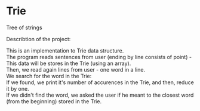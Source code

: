 # Trie
Tree of strings

Describtion of the project: 

This is an implementation to Trie data structure. <br />
The program reads sentences from user (ending by line consists of point) - This data will be stores in the Trie (using an array). <br />
Then, we read again lines from user - one word in a line. <br />
We search for the word in the Trie: <br />
If we found, we print it's number of accurences in the Trie, and then, reduce it by one. <br />
If we didn't find the word, we asked the user if he meant to the closest word (from the beginning) stored in the Trie. <br />   
